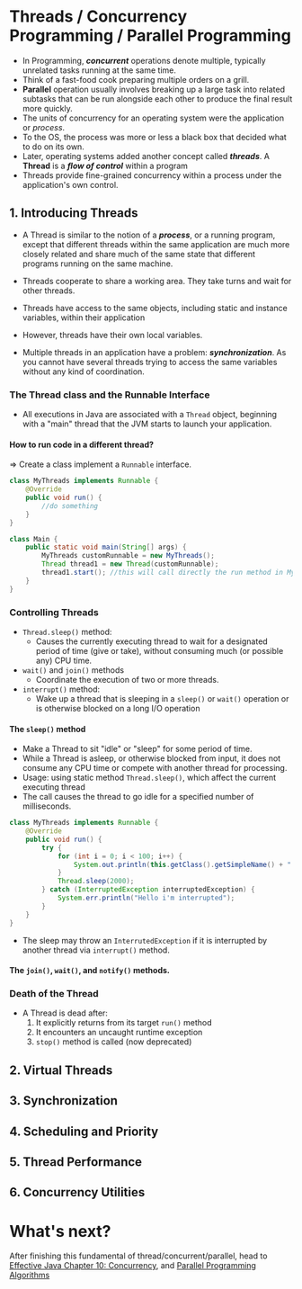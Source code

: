 # Threads / Concurrency Programming / Parallel Programming

- In Programming, _**concurrent**_ operations denote multiple, typically unrelated tasks running at the same time.
- Think of a fast-food cook preparing multiple orders on a grill.
- **__Parallel__** operation usually involves breaking up a large task into related subtasks
  that can be run alongside each other to produce the final result more quickly.
- The units of concurrency for an operating system were the application or _process_.
- To the OS, the process was more or less a black box that decided what to do on its own.
- Later, operating systems added another concept called _**threads**_. A **Thread** is a **_flow of control_** within a
  program
- Threads provide fine-grained concurrency within a process under the application's own control.

## 1. Introducing Threads

- A Thread is similar to the notion of a **_process_**, or a running program, except that different threads within the
  same application are much more closely related and share much of the same state that different programs running on the
  same machine.
- Threads cooperate to share a working area. They take turns and wait for other threads.
- Threads have access to the same objects, including static and instance variables, within their application
- However, threads have their own local variables.

- Multiple threads in an application have a problem: **_synchronization_**. As you cannot have several threads trying to
  access the same variables without any kind of coordination.

### The Thread class and the Runnable Interface

- All executions in Java are associated with a `Thread` object, beginning with a "main" thread that the JVM starts to
  launch your application.

#### How to run code in a different thread?

=> Create a class implement a `Runnable` interface.

```java
class MyThreads implements Runnable {
    @Override
    public void run() {
        //do something
    }
}

class Main {
    public static void main(String[] args) {
        MyThreads customRunnable = new MyThreads();
        Thread thread1 = new Thread(customRunnable);
        thread1.start(); //this will call directly the run method in MyThreads
    }
}
```

### Controlling Threads

- `Thread.sleep()` method:
    - Causes the currently executing thread to wait for a designated period of time (give or take), without consuming
      much (or possible any) CPU time.
- `wait()` and `join()` methods
    - Coordinate the execution of two or more threads.
- `interrupt()` method:
    - Wake up a thread that is sleeping in a `sleep()` or `wait()` operation or is otherwise blocked on a long I/O
      operation

#### The `sleep()` method

- Make a Thread to sit "idle" or "sleep" for some period of time.
- While a Thread is asleep, or otherwise blocked from input, it does not consume any CPU time or compete with another
  thread for processing.
- Usage: using static method `Thread.sleep()`, which affect the current executing thread
- The call causes the thread to go idle for a specified number of milliseconds.

```java
class MyThreads implements Runnable {
    @Override
    public void run() {
        try {
            for (int i = 0; i < 100; i++) {
                System.out.println(this.getClass().getSimpleName() + " " + i);
            }
            Thread.sleep(2000);
        } catch (InterruptedException interruptedException) {
            System.err.println("Hello i'm interrupted");
        }
    }
}
```

- The sleep may throw an `InterrutedException` if it is interrupted by another thread via `interrupt()` method.

#### The `join()`, `wait()`, and `notify()` methods.

### Death of the Thread

- A Thread is dead after:
    1. It explicitly returns from its target `run()` method
    2. It encounters an uncaught runtime exception
    3. `stop()` method is called (now deprecated)

## 2. Virtual Threads

## 3. Synchronization

## 4. Scheduling and Priority

## 5. Thread Performance

## 6. Concurrency Utilities

# What's next?

After finishing this fundamental of thread/concurrent/parallel,
head to [Effective Java Chapter 10: Concurrency](../../effectivejava/chapter10_concurrency/README.md),
and [Parallel Programming Algorithms](../../datastructures_algorithms/concurrentprogramming/README.md)
